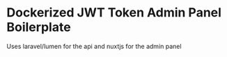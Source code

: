 # Dockerized JWT Token Admin Panel Boilerplate
Uses laravel/lumen for the api and nuxtjs for the admin panel